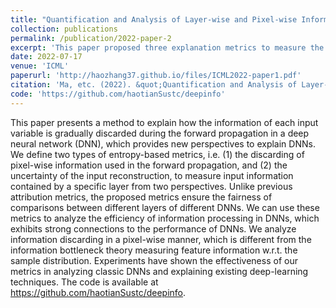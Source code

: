 ```yaml
---
title: "Quantification and Analysis of Layer-wise and Pixel-wise Information Discarding"
collection: publications
permalink: /publication/2022-paper-2
excerpt: 'This paper proposed three explanation metrics to measure the information discarding during the forward propagation of DNNs. People can fairly compare the representation capacity between different layers and between different DNNs based on our metrics.'
date: 2022-07-17
venue: 'ICML'
paperurl: 'http://haozhang37.github.io/files/ICML2022-paper1.pdf'
citation: 'Ma, etc. (2022). &quot;Quantification and Analysis of Layer-wise and Pixel-wise Information Discarding&quot; <i>ICML 2022</i>.'
code: 'https://github.com/haotianSustc/deepinfo'
---
```

This paper presents a method to explain how the information of each input variable is gradually discarded during the forward propagation in a deep neural network (DNN), which provides new
perspectives to explain DNNs. We define two types of entropy-based metrics, i.e. (1) the discarding of pixel-wise information used in the forward propagation, and (2) the uncertainty of the
input reconstruction, to measure input information contained by a specific layer from two perspectives. Unlike previous attribution metrics, the proposed metrics ensure the fairness of comparisons between different layers of different DNNs. We can use these metrics to analyze the efficiency of information processing in DNNs, which exhibits strong connections to the performance of DNNs. We analyze information discarding in a pixel-wise manner, which is different from the information bottleneck theory measuring feature information w.r.t. the sample distribution. Experiments have shown the effectiveness of our metrics in analyzing classic DNNs and explaining existing deep-learning techniques. The code is available at https://github.com/haotianSustc/deepinfo.
